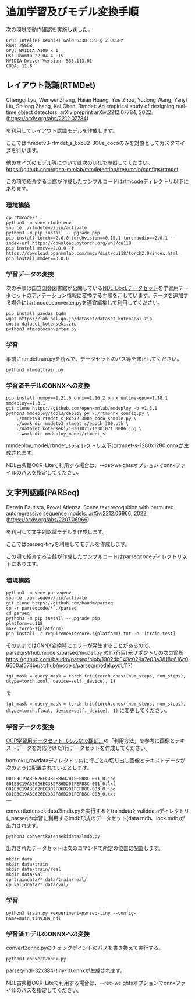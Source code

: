 # 追加学習及びモデル変換手順
次の環境で動作確認を実施しました。
```
CPU: Intel(R) Xeon(R) Gold 6330 CPU @ 2.00GHz
RAM: 256GB
GPU: NVIDIA A100 x 1
OS: Ubuntu 22.04.4 LTS
NVIDIA Driver Version: 535.113.01
CUDA: 11.8
```

## レイアウト認識(RTMDet)

Chengqi Lyu, Wenwei Zhang, Haian Huang, Yue Zhou, Yudong Wang, Yanyi Liu, Shilong Zhang, Kai Chen. Rtmdet: An empirical study of designing real-time object detectors. arXiv preprint arXiv:2212.07784, 2022.(https://arxiv.org/abs/2212.07784)

を利用してレイアウト認識モデルを作成します。

ここではmmdetv3-rtmdet_s_8xb32-300e_cocoのみを対象としてカスタマイズを行います。

他のサイズのモデル等については次のURLを参照してください。
https://github.com/open-mmlab/mmdetection/tree/main/configs/rtmdet

この項で紹介する当館が作成したサンプルコードはrtmcodeディレクトリ以下にあります。

### 環境構築
```
cp rtmcode/* .
python3 -m venv rtmdetenv
source ./rtmdetenv/bin/activate
python3 -m pip install --upgrade pip
pip install torch==2.0.0 torchvision==0.15.1 torchaudio==2.0.1 --index-url https://download.pytorch.org/whl/cu118
pip install mmcv==2.0.0 -f https://download.openmmlab.com/mmcv/dist/cu118/torch2.0/index.html
pip install mmdet==3.0.0
```

### 学習データの変換
次の手順は国立国会図書館が公開している[NDL-DocLデータセット](https://github.com/ndl-lab/layout-dataset)を学習用データセットのアノテーション情報に変換する手順を示しています。データを追加する場合にはrtmcococonverter.pyを適宜編集して利用してください。

```
pip install pandas tqdm
wget https://lab.ndl.go.jp/dataset/dataset_kotenseki.zip
unzip dataset_kotenseki.zip
python3 rtmcococonverter.py
```

### 学習
事前にrtmdettrain.pyを読んで、データセットのパス等を修正してください。
```
python3 rtmdettrain.py
```

### 学習済モデルのONNXへの変換

```
pip install numpy==1.21.6 onnx==1.16.2 onnxruntime-gpu==1.18.1  mmdeploy==1.3.1
git clone https://github.com/open-mmlab/mmdeploy -b v1.3.1
python3 mmdeploy/tools/deploy.py \./rtmonnx_config.py \
    ./mmdetv3-rtmdet_s_8xb32-300e_coco_sample.py \
    ./work_dir_mmdetv3_rtmdet_s/epoch_300.pth \
    ./dataset_kotenseki/10301071/10301071_0006.jpg \
    --work-dir mmdeploy_model/rtmdet_s
```
mmdeploy_model/rtmdet_sディレクトリ以下にrtmdet-s-1280x1280.onnxが生成されます。

NDL古典籍OCR-Liteで利用する場合は、--det-weightsオプションでonnxファイルのパスを指定してください。


## 文字列認識(PARSeq)
Darwin Bautista, Rowel Atienza. Scene text recognition with permuted autoregressive sequence models. arXiv:2212.06966, 2022. (https://arxiv.org/abs/2207.06966)

を利用して文字列認識モデルを作成します。

ここではparseq-tinyを利用してモデルを作成します。

この項で紹介する当館が作成したサンプルコードはparseqcodeディレクトリ以下にあります。

### 環境構築
```
python3 -m venv parseqenv
source ./parseqenv/bin/activate
git clone https://github.com/baudm/parseq
cp -r parseqcode/* ./parseq
cd parseq
python3 -m pip install --upgrade pip
platform=cu118
make torch-${platform}
pip install -r requirements/core.${platform}.txt -e .[train,test]
```

そのままではONNX変換時にエラーが発生することがあるので、parseq/strhub/models/parseq/model.py
の117行目(元リポジトリの次の箇所
https://github.com/baudm/parseq/blob/1902db043c029a7e03a3818c616c06600af574be/strhub/models/parseq/model.py#L117)

```tgt_mask = query_mask = torch.triu(torch.ones((num_steps, num_steps), dtype=torch.bool, device=self._device), 1)```

を

```tgt_mask = query_mask = torch.triu(torch.ones((num_steps, num_steps), dtype=torch.float, device=self._device), 1)```
に変更してください。

### 学習データの変換

[OCR学習用データセット（みんなで翻刻）](https://github.com/ndl-lab/ndl-minhon-ocrdataset)の「利用方法」を参考に画像とテキストデータを対応付けた1行データセットを作成してください。

honkoku_rawdataディレクトリ内に行ごとの切り出し画像とテキストデータが次のように配置されているとします。
```
001E3C19A3E626EC382F86D201FEFB8C-001_0.jpg
001E3C19A3E626EC382F86D201FEFB8C-001_0.txt
001E3C19A3E626EC382F86D201FEFB8C-003_0.jpg
001E3C19A3E626EC382F86D201FEFB8C-003_0.txt
……
```

convertkotensekidata2lmdb.pyを実行するとtraindataとvaliddataディレクトリにparseqの学習に利用するlmdb形式のデータセット(data.mdb、lock.mdb)が出力されます。

```
python3 convertkotensekidata2lmdb.py
```

出力されたデータセットは次のコマンドで所定の位置に配置します。
```
mkdir data
mkdir data/train
mkdir data/train/real
mkdir data/val
cp traindata/* data/train/real/
cp validdata/* data/val/
```

### 学習

```
python3 train.py +experiment=parseq-tiny --config-name=main_tiny384_ndl
```

### 学習済モデルのONNXへの変換
convert2onnx.pyのチェックポイントのパスを書き換えて実行する。
```
python3 convert2onnx.py
```
parseq-ndl-32x384-tiny-10.onnxが生成されます。

NDL古典籍OCR-Liteで利用する場合は、--rec-weightsオプションでonnxファイルのパスを指定してください。
